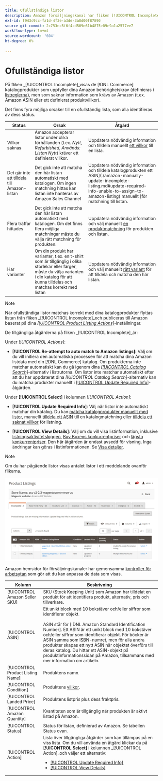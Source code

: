 ```yaml
---
title: Ofullständiga listor
description: Amazon försäljningskanal har fliken [!UICONTROL Incomplete] som hjälper dig att identifiera och uppfylla behörighetskraven för dina ofullständiga Amazon-listor.
exl-id: f943c9cc-fa1d-4f3e-a3de-3a8d00f87890
source-git-commit: 2c753ec5f6f4cd509e61b4875e09e9a1a2577ee7
workflow-type: tm+mt
source-wordcount: '604'
ht-degree: 0%

---
```


# Ofullständiga listor

På fliken _[!UICONTROL Incomplete]_visas de [!DNL Commerce] katalogprodukter som uppfyller dina Amazon behörighetskrav (definieras i [listreglerna](./listing-rules.md)), men som saknar information som krävs av Amazon (t.ex. Amazon ASIN eller ett definierat produktvillkor).

Det finns fyra möjliga orsaker till en ofullständig lista, som alla identifieras av dess status.

| Status | Orsak | Åtgärd |
|--- |--- |--- |
| Villkor saknas | Amazon accepterar listor under olika förhållanden (t.ex. _Nytt_, _Refurbished_, _Används: Listan Nytt_) kräver ett definierat villkor. | Uppdatera nödvändig information och tilldela manuellt [ett villkor](./amazon-manually-update-incomplete-listing.md#update-required-info-missing-condition) till en lista. |
| Det går inte att tilldela till Amazon-listan | Det gick inte att matcha den här listan automatiskt med katalogen. Om ingen matchning hittas kan listan inte hanteras av Amazon Sales Channel | Uppdatera nödvändig information och tilldela katalogprodukten ett ASIN](./amazon-manually-update-incomplete-listing.md#update-required-info-unable-to-assign-to-amazon-listing) manuellt [för matchning till listan. |
| Flera träffar hittades | Det gick inte att matcha den här listan automatiskt med katalogen. Om det finns flera möjliga matchningar måste du välja rätt matchning för produkten. | Uppdatera nödvändig information och välj manuellt [en produktmatchning](./amazon-manually-update-incomplete-listing.md#update-required-info-multiple-matches-found) för produkten och listan. |
| Har varianter | Om din produkt har varianter, t.ex. en t-shirt som är tillgänglig i olika storlekar eller färger, måste du välja varianten i din katalog för att kunna tilldelas och matchas korrekt med listan | Uppdatera nödvändig information och välj manuellt [rätt variant](./amazon-manually-update-incomplete-listing.md#update-required-info-has-variants) för att tilldela och matcha den här listan. |

>[!NOTE]
>När ofullständiga listor matchas korrekt med dina katalogprodukter flyttas listan från fliken _[!UICONTROL Incomplete]_och publiceras till Amazon baserat på dina [_[!UICONTROL Product Listing Actions]_](./product-listing-actions.md)-inställningar.

De tillgängliga åtgärderna på fliken _[!UICONTROL Incomplete]_är:

Under _[!UICONTROL Actions]_:

- **[!UICONTROL Re-attempt to auto match to Amazon listings]**: Välj om du vill initiera den automatiska processen för att matcha dina Amazon listdata med din  [!DNL Commerce] katalog. Om produkterna inte matchar automatiskt kan du gå igenom dina [_[!UICONTROL Catalog Search]_](./catalog-search.md)-alternativ i listrutorna. Om listor inte matchar automatiskt efter att du har uppdaterat dina _[!UICONTROL Catalog Search]_-alternativ kan du matcha produkter manuellt i [[!UICONTROL Update Required Info]](./amazon-manually-update-incomplete-listing.md#update-required-info-multiple-matches-found)-åtgärden.

Under **[!UICONTROL Select]** i kolumnen _[!UICONTROL Action]_:

- **[!UICONTROL Update Required Info]**: Välj när listor inte automatiskt matchar din katalog. Du kan [matcha katalogprodukter manuellt med listor](./amazon-manually-update-incomplete-listing.md#update-required-info-multiple-matches-found), manuellt [tilldela ett ASIN](./amazon-manually-update-incomplete-listing.md#update-required-info-unable-to-assign-to-amazon-listing) till en katalogmatchning eller [tilldela ett saknat villkor](./amazon-manually-update-incomplete-listing.md#update-required-info-missing-condition) för listning.

- **[!UICONTROL View Details]**: Välj om du vill visa listinformation, inklusive  [listningsaktivitetsloggen](./product-listing-details.md#listing-activity-log),  [Buy Boxens konkurrentpriser](./product-listing-details.md#buy-box-competitor-pricing) och  [lägsta konkurrentpriser](./product-listing-details.md#lowest-competitor-pricing). Den här åtgärden är endast avsedd för visning. Inga ändringar kan göras i listinformationen. Se [Visa detaljer](./product-listing-details.md).

>[!NOTE]
>
>Om du har pågående listor visas antalet listor i ett meddelande ovanför flikarna.

![Ofullständiga Amazon-listor](assets/amazon-incomplete-listings.png)

Amazon hemsidor för försäljningskanaler har gemensamma [kontroller för arbetsytan](./workspace-controls.md) som gör att du kan anpassa de data som visas.

| Kolumn | Beskrivning |
|--- |--- |
| [!UICONTROL Amazon Seller SKU] | SKU (Stock Keeping Unit) som Amazon har tilldelat en produkt för att identifiera produkt, alternativ, pris och tillverkare. |
| [!UICONTROL ASIN] | Ett unikt block med 10 bokstäver och/eller siffror som identifierar objekt.<br><br>ASIN står för  [!DNL Amazon Standard Identification Number]. Ett ASIN är ett unikt block med 10 bokstäver och/eller siffror som identifierar objekt. För böcker är ASIN samma som ISBN-numret, men för alla andra produkter skapas ett nytt ASIN när objektet överförs till deras katalog. Du hittar ett ASIN-objekt på produktinformationssidan på Amazon, tillsammans med mer information om artikeln. |
| [!UICONTROL Product Listing Name] | Produktens namn. |
| [!UICONTROL Condition] | Produktens [villkor](./product-listing-condition.md). |
| [!UICONTROL Landed Price] | Produktens listpris plus dess fraktpris. |
| [!UICONTROL Amazon Quantity] | Kvantiteten som är tillgänglig när produkten är aktivt listad på Amazon. |
| [!UICONTROL Status] | Status för listan, definierad av Amazon. Se tabellen Status ovan. |
| [!UICONTROL Action] | Lista över tillgängliga åtgärder som kan tillämpas på en viss lista. Om du vill använda en åtgärd klickar du på **[!UICONTROL Select]** i kolumnen _[!UICONTROL Action]_och väljer ett alternativ:<ul><li>[[!UICONTROL Update Required Info]](./amazon-manually-update-incomplete-listing.md)</li><li>[[!UICONTROL View Details]](./product-listing-details.md)</li></ul> |
